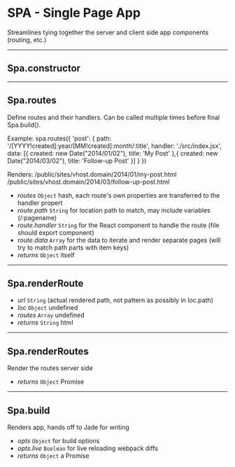 # SPA - Single Page App

Streamlines tying together the server and client side app components (routing, etc.)


****

## Spa.constructor

****

## Spa.routes

Define routes and their handlers. Can be called multiple times before final Spa.build().

Example:
     spa.routes({
         'post': {
             path:       '/[YYYY!created]:year/[MM!created]:month/:title',
             handler:    './src/index.jsx',
             data: [{
                 created:    new Date("2014/01/02"),
                 title:      'My Post'
             },{
                 created:    new Date("2014/03/02"),
                 title:      'Follow-up Post'
             }]
         }
     })

Renders:
     /public/sites/vhost.domain/2014/01/my-post.html
     /public/sites/vhost.domain/2014/03/follow-up-post.html

*	*routes* `Object` hash, each route's own properties are transferred to the handler propert
*	*route.path* `String` for location path to match, may include variables (/:pagename)
*	*route.handler* `String` for the React component to handle the route (file should export component)
*	*route.data* `Array` for the data to iterate and render separate pages (will try to match path parts with item keys)
*	*returns* `Object` itself

****

## Spa.renderRoute

*	*url* `String` (actual rendered path, not pattern as possibly in loc.path)
*	*loc* `Object` undefined
*	*routes* `Array` undefined
*	*returns* `String` html

****

## Spa.renderRoutes

Render the routes server side

*	*returns* `Object` Promise

****

## Spa.build

Renders app, hands off to Jade for writing

*	*opts* `Object` for build options
*	*opts.live* `Boolean` for live reloading webpack diffs
*	*returns* `Object` a Promise